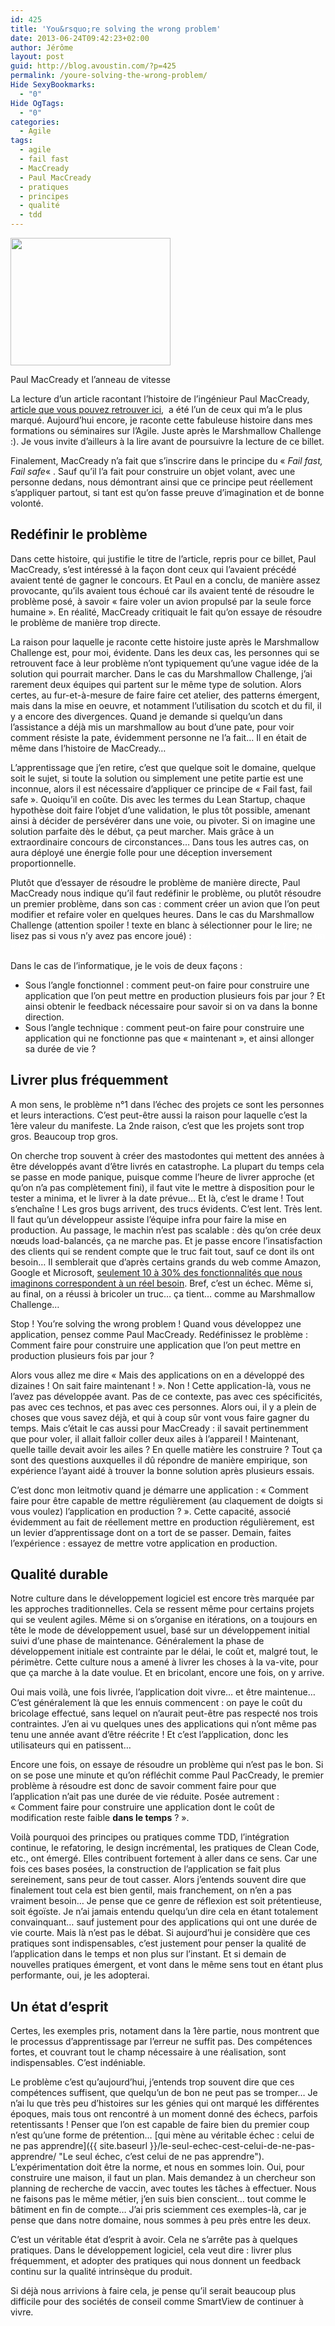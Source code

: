 ```yaml
---
id: 425
title: 'You&rsquo;re solving the wrong problem'
date: 2013-06-24T09:42:23+02:00
author: Jérôme
layout: post
guid: http://blog.avoustin.com/?p=425
permalink: /youre-solving-the-wrong-problem/
Hide SexyBookmarks:
  - "0"
Hide OgTags:
  - "0"
categories:
  - Agile
tags:
  - agile
  - fail fast
  - MacCready
  - Paul MacCready
  - pratiques
  - principes
  - qualité
  - tdd
---
```


<div style="width: 266px" class="wp-caption alignleft">
  <img class="  " alt="" src="https://upload.wikimedia.org/wikipedia/commons/9/92/Paul_maccready.jpg" width="256" height="204" />
  
  <p class="wp-caption-text">
    Paul MacCready et l&rsquo;anneau de vitesse
  </p>
</div>

La lecture d&rsquo;un article racontant l&rsquo;histoire de l&rsquo;ingénieur Paul MacCready, <a href="http://www.azarask.in/blog/post/the-wrong-problem/" target="_blank">article que vous pouvez retrouver ici</a>,  a été l&rsquo;un de ceux qui m&rsquo;a le plus marqué. Aujourd&rsquo;hui encore, je raconte cette fabuleuse histoire dans mes formations ou séminaires sur l&rsquo;Agile. Juste après le Marshmallow Challenge :). Je vous invite d&rsquo;ailleurs à la lire avant de poursuivre la lecture de ce billet.

Finalement, MacCready n&rsquo;a fait que s&rsquo;inscrire dans le principe du « _Fail fast, Fail safe_« . Sauf qu&rsquo;il l&rsquo;a fait pour construire un objet volant, avec une personne dedans, nous démontrant ainsi que ce principe peut réellement s&rsquo;appliquer partout, si tant est qu&rsquo;on fasse preuve d&rsquo;imagination et de bonne volonté.<!--more-->

## Redéfinir le problème

Dans cette histoire, qui justifie le titre de l&rsquo;article, repris pour ce billet, Paul MacCready, s&rsquo;est intéressé à la façon dont ceux qui l&rsquo;avaient précédé avaient tenté de gagner le concours. Et Paul en a conclu, de manière assez provocante, qu&rsquo;ils avaient tous échoué car ils avaient tenté de résoudre le problème posé, à savoir « faire voler un avion propulsé par la seule force humaine ». En réalité, MacCready critiquait le fait qu&rsquo;on essaye de résoudre le problème de manière trop directe.

La raison pour laquelle je raconte cette histoire juste après le Marshmallow Challenge est, pour moi, évidente. Dans les deux cas, les personnes qui se retrouvent face à leur problème n&rsquo;ont typiquement qu&rsquo;une vague idée de la solution qui pourrait marcher. Dans le cas du Marshmallow Challenge, j&rsquo;ai rarement deux équipes qui partent sur le même type de solution. Alors certes, au fur-et-à-mesure de faire faire cet atelier, des patterns émergent, mais dans la mise en oeuvre, et notamment l&rsquo;utilisation du scotch et du fil, il y a encore des divergences. Quand je demande si quelqu&rsquo;un dans l&rsquo;assistance a déjà mis un marshmallow au bout d&rsquo;une pate, pour voir comment résiste la pate, évidemment personne ne l&rsquo;a fait&#8230; Il en était de même dans l&rsquo;histoire de MacCready&#8230;

L&rsquo;apprentissage que j&rsquo;en retire, c&rsquo;est que quelque soit le domaine, quelque soit le sujet, si toute la solution ou simplement une petite partie est une inconnue, alors il est nécessaire d&rsquo;appliquer ce principe de « Fail fast, fail safe ». Quoiqu&rsquo;il en coûte. Dis avec les termes du Lean Startup, chaque hypothèse doit faire l&rsquo;objet d&rsquo;une validation, le plus tôt possible, amenant ainsi à décider de persévérer dans une voie, ou pivoter. Si on imagine une solution parfaite dès le début, ça peut marcher. Mais grâce à un extraordinaire concours de circonstances&#8230; Dans tous les autres cas, on aura déployé une énergie folle pour une déception inversement proportionnelle.

Plutôt que d&rsquo;essayer de résoudre le problème de manière directe, Paul MacCready nous indique qu&rsquo;il faut redéfinir le problème, ou plutôt résoudre un premier problème, dans son cas : comment créer un avion que l&rsquo;on peut modifier et refaire voler en quelques heures. Dans le cas du Marshmallow Challenge (attention spoiler ! texte en blanc à sélectionner pour le lire; ne lisez pas si vous n&rsquo;y avez pas encore joué) : <span style="color: #ffffff;">comment peut-on construire un édifice que l&rsquo;on peut rebâtir en quelques minutes, voire secondes ?</span>

Dans le cas de l&rsquo;informatique, je le vois de deux façons :

  * Sous l&rsquo;angle fonctionnel : comment peut-on faire pour construire une application que l&rsquo;on peut mettre en production plusieurs fois par jour ? Et ainsi obtenir le feedback nécessaire pour savoir si on va dans la bonne direction.
  * Sous l&rsquo;angle technique : comment peut-on faire pour construire une application qui ne fonctionne pas que « maintenant », et ainsi allonger sa durée de vie ?

## Livrer plus fréquemment

A mon sens, le problème n°1 dans l&rsquo;échec des projets ce sont les personnes et leurs interactions. C&rsquo;est peut-être aussi la raison pour laquelle c&rsquo;est la 1ère valeur du manifeste. La 2nde raison, c&rsquo;est que les projets sont trop gros. Beaucoup trop gros.

On cherche trop souvent à créer des mastodontes qui mettent des années à être développés avant d&rsquo;être livrés en catastrophe. La plupart du temps cela se passe en mode panique, puisque comme l&rsquo;heure de livrer approche (et qu&rsquo;on n&rsquo;a pas complètement fini), il faut vite le mettre à disposition pour le tester a minima, et le livrer à la date prévue&#8230; Et là, c&rsquo;est le drame ! Tout s’enchaîne ! Les gros bugs arrivent, des trucs évidents. C&rsquo;est lent. Très lent. Il faut qu&rsquo;un développeur assiste l&rsquo;équipe infra pour faire la mise en production. Au passage, le machin n&rsquo;est pas scalable : dès qu&rsquo;on crée deux nœuds load-balancés, ça ne marche pas. Et je passe encore l&rsquo;insatisfaction des clients qui se rendent compte que le truc fait tout, sauf ce dont ils ont besoin&#8230; Il semblerait que d&rsquo;après certains grands du web comme Amazon, Google et Microsoft, <a href="http://ai.stanford.edu/~ronnyk/2012-09ACMRecSysNR.pdf" target="_blank">seulement 10 à 30% des fonctionnalités que nous imaginons correspondent à un réel besoin</a>. Bref, c&rsquo;est un échec. Même si, au final, on a réussi à bricoler un truc&#8230; ça tient&#8230; comme au Marshmallow Challenge&#8230;

Stop ! You&rsquo;re solving the wrong problem ! Quand vous développez une application, pensez comme Paul MacCready. Redéfinissez le problème : Comment faire pour construire une application que l&rsquo;on peut mettre en production plusieurs fois par jour ?

Alors vous allez me dire « Mais des applications on en a développé des dizaines ! On sait faire maintenant ! ». Non ! Cette application-là, vous ne l&rsquo;avez pas développée avant. Pas de ce contexte, pas avec ces spécificités, pas avec ces technos, et pas avec ces personnes. Alors oui, il y a plein de choses que vous savez déjà, et qui à coup sûr vont vous faire gagner du temps. Mais c&rsquo;était le cas aussi pour MacCready : il savait pertinemment que pour voler, il allait falloir coller deux ailes à l&rsquo;appareil ! Maintenant, quelle taille devait avoir les ailes ? En quelle matière les construire ? Tout ça sont des questions auxquelles il dû répondre de manière empirique, son expérience l&rsquo;ayant aidé à trouver la bonne solution après plusieurs essais.

C&rsquo;est donc mon leitmotiv quand je démarre une application : « Comment faire pour être capable de mettre régulièrement (au claquement de doigts si vous voulez) l&rsquo;application en production ? ». Cette capacité, associé évidemment au fait de réellement mettre en production régulièrement, est un levier d&rsquo;apprentissage dont on a tort de se passer. Demain, faites l&rsquo;expérience : essayez de mettre votre application en production.

## Qualité durable

Notre culture dans le développement logiciel est encore très marquée par les approches traditionnelles. Cela se ressent même pour certains projets qui se veulent agiles. Même si on s&rsquo;organise en itérations, on a toujours en tête le mode de développement usuel, basé sur un développement initial suivi d&rsquo;une phase de maintenance. Généralement la phase de développement initiale est contrainte par le délai, le coût et, malgré tout, le périmètre. Cette culture nous a amené à livrer les choses à la va-vite, pour que ça marche à la date voulue. Et en bricolant, encore une fois, on y arrive.

Oui mais voilà, une fois livrée, l&rsquo;application doit vivre&#8230; et être maintenue&#8230; C&rsquo;est généralement là que les ennuis commencent : on paye le coût du bricolage effectué, sans lequel on n&rsquo;aurait peut-être pas respecté nos trois contraintes. J&rsquo;en ai vu quelques unes des applications qui n&rsquo;ont même pas tenu une année avant d&rsquo;être réécrite ! Et c&rsquo;est l&rsquo;application, donc les utilisateurs qui en patissent&#8230;

Encore une fois, on essaye de résoudre un problème qui n&rsquo;est pas le bon. Si on se pose une minute et qu&rsquo;on réfléchit comme Paul PacCready, le premier problème à résoudre est donc de savoir comment faire pour que l&rsquo;application n&rsquo;ait pas une durée de vie réduite. Posée autrement : « Comment faire pour construire une application dont le coût de modification reste faible **dans le temps** ? ».

Voilà pourquoi des principes ou pratiques comme TDD, l&rsquo;intégration continue, le refatoring, le design incrémental, les pratiques de Clean Code, etc., ont émergé. Elles contribuent fortement à aller dans ce sens. Car une fois ces bases posées, la construction de l&rsquo;application se fait plus sereinement, sans peur de tout casser. Alors j&rsquo;entends souvent dire que finalement tout cela est bien gentil, mais franchement, on n&rsquo;en a pas vraiment besoin&#8230; Je pense que ce genre de réflexion est soit prétentieuse, soit égoïste. Je n&rsquo;ai jamais entendu quelqu&rsquo;un dire cela en étant totalement convainquant&#8230; sauf justement pour des applications qui ont une durée de vie courte. Mais là n&rsquo;est pas le débat. Si aujourd&rsquo;hui je considère que ces pratiques sont indispensables, c&rsquo;est justement pour penser la qualité de l&rsquo;application dans le temps et non plus sur l&rsquo;instant. Et si demain de nouvelles pratiques émergent, et vont dans le même sens tout en étant plus performante, oui, je les adopterai.

## Un état d&rsquo;esprit

Certes, les exemples pris, notament dans la 1ère partie, nous montrent que le processus d&rsquo;apprentissage par l&rsquo;erreur ne suffit pas. Des compétences fortes, et couvrant tout le champ nécessaire à une réalisation, sont indispensables. C&rsquo;est indéniable.

Le problème c&rsquo;est qu&rsquo;aujourd&rsquo;hui, j&rsquo;entends trop souvent dire que ces compétences suffisent, que quelqu&rsquo;un de bon ne peut pas se tromper&#8230; Je n&rsquo;ai lu que très peu d&rsquo;histoires sur les génies qui ont marqué les différentes époques, mais tous ont rencontré à un moment donné des échecs, parfois retentissants ! Penser que l&rsquo;on est capable de faire bien du premier coup n&rsquo;est qu&rsquo;une forme de prétention&#8230; [qui mène au véritable échec : celui de ne pas apprendre]({{ site.baseurl }}/le-seul-echec-cest-celui-de-ne-pas-apprendre/ "Le seul échec, c’est celui de ne pas apprendre"). L&rsquo;expérimentation doit être la norme, et nous en sommes loin. Oui, pour construire une maison, il faut un plan. Mais demandez à un chercheur son planning de recherche de vaccin, avec toutes les tâches à effectuer. Nous ne faisons pas le même métier, j&rsquo;en suis bien conscient&#8230; tout comme le bâtiment en fin de compte&#8230; J&rsquo;ai pris sciemment ces exemples-là, car je pense que dans notre domaine, nous sommes à peu près entre les deux.

C&rsquo;est un véritable état d&rsquo;esprit à avoir. Cela ne s&rsquo;arrête pas à quelques pratiques. Dans le développement logiciel, cela veut dire : livrer plus fréquemment, et adopter des pratiques qui nous donnent un feedback continu sur la qualité intrinsèque du produit.

Si déjà nous arrivions à faire cela, je pense qu&rsquo;il serait beaucoup plus difficile pour des sociétés de conseil comme SmartView de continuer à vivre.

